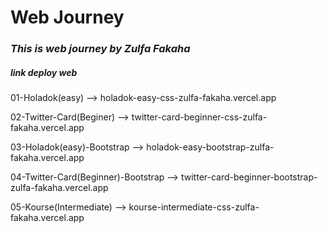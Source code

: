 # Web Journey
### _This is web journey by Zulfa Fakaha_

##### link deploy web 

01-Holadok(easy) --> holadok-easy-css-zulfa-fakaha.vercel.app

02-Twitter-Card(Beginer) --> twitter-card-beginner-css-zulfa-fakaha.vercel.app

03-Holadok(easy)-Bootstrap --> holadok-easy-bootstrap-zulfa-fakaha.vercel.app

04-Twitter-Card(Beginner)-Bootstrap --> twitter-card-beginner-bootstrap-zulfa-fakaha.vercel.app

05-Kourse(Intermediate) --> kourse-intermediate-css-zulfa-fakaha.vercel.app
